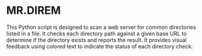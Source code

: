 # MR.DIREM
This Python script is designed to scan a web server for common directories listed in a file. It checks each directory path against a given base URL to determine if the directory exists and reports the result. It provides visual feedback using colored text to indicate the status of each directory check.
